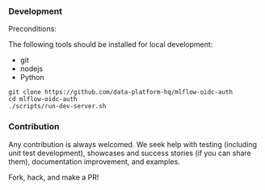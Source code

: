 ### Development

Preconditions:

The following tools should be installed for local development:

* git
* nodejs
* Python

```shell
git clone https://github.com/data-platform-hq/mlflow-oidc-auth
cd mlflow-oidc-auth
./scripts/run-dev-server.sh
```

### Contribution

Any contribution is always welcomed. We seek help with testing (including unit test development), showcases and success stories (if you can share them), documentation improvement, and examples.

Fork, hack, and make a PR!
